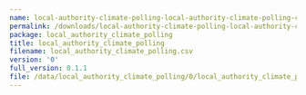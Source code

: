 ```yaml
---
name: local-authority-climate-polling-local-authority-climate-polling-csv
permalink: /downloads/local-authority-climate-polling-local-authority-climate-polling-csv/0
package: local_authority_climate_polling
title: local_authority_climate_polling
filename: local_authority_climate_polling.csv
version: '0'
full_version: 0.1.1
file: /data/local_authority_climate_polling/0/local_authority_climate_polling.csv
---
```

